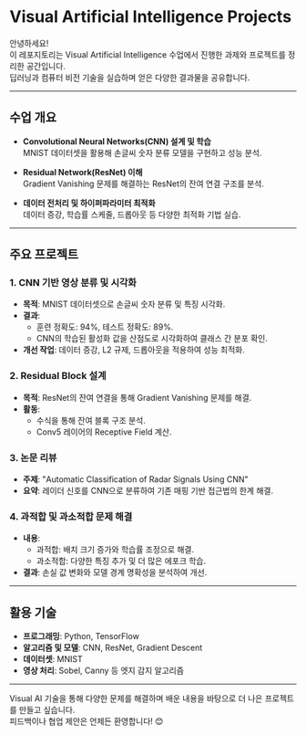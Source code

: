 # Visual Artificial Intelligence Projects

안녕하세요!  
이 레포지토리는 Visual Artificial Intelligence 수업에서 진행한 과제와 프로젝트를 정리한 공간입니다.  
딥러닝과 컴퓨터 비전 기술을 실습하며 얻은 다양한 결과물을 공유합니다.

---

## 수업 개요
- **Convolutional Neural Networks(CNN) 설계 및 학습**  
  MNIST 데이터셋을 활용해 손글씨 숫자 분류 모델을 구현하고 성능 분석.  

- **Residual Network(ResNet) 이해**  
  Gradient Vanishing 문제를 해결하는 ResNet의 잔여 연결 구조를 분석.  

- **데이터 전처리 및 하이퍼파라미터 최적화**  
  데이터 증강, 학습률 스케줄, 드롭아웃 등 다양한 최적화 기법 실습.  

---

## 주요 프로젝트
### 1. CNN 기반 영상 분류 및 시각화
- **목적**: MNIST 데이터셋으로 손글씨 숫자 분류 및 특징 시각화.
- **결과**:
  - 훈련 정확도: 94%, 테스트 정확도: 89%.
  - CNN의 학습된 활성화 값을 산점도로 시각화하여 클래스 간 분포 확인.
- **개선 작업**: 데이터 증강, L2 규제, 드롭아웃을 적용하여 성능 최적화.

### 2. Residual Block 설계
- **목적**: ResNet의 잔여 연결을 통해 Gradient Vanishing 문제를 해결.
- **활동**:
  - 수식을 통해 잔여 블록 구조 분석.
  - Conv5 레이어의 Receptive Field 계산.

### 3. 논문 리뷰
- **주제**: "Automatic Classification of Radar Signals Using CNN"
- **요약**: 레이더 신호를 CNN으로 분류하여 기존 매핑 기반 접근법의 한계 해결.

### 4. 과적합 및 과소적합 문제 해결
- **내용**:
  - 과적합: 배치 크기 증가와 학습률 조정으로 해결.
  - 과소적합: 다양한 특징 추가 및 더 많은 에포크 학습.
- **결과**: 손실 값 변화와 모델 경계 명확성을 분석하여 개선.

---

## 활용 기술
- **프로그래밍**: Python, TensorFlow
- **알고리즘 및 모델**: CNN, ResNet, Gradient Descent
- **데이터셋**: MNIST
- **영상 처리**: Sobel, Canny 등 엣지 감지 알고리즘

---

Visual AI 기술을 통해 다양한 문제를 해결하며 배운 내용을 바탕으로 더 나은 프로젝트를 만들고 싶습니다.  
피드백이나 협업 제안은 언제든 환영합니다! 😊
